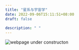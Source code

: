 ```yaml
---
title: "星系与宇宙学"
date: 2022-09-06T15:11:51+08:00
draft: false
 
description: " "
---
```


 ![webpage under constructon](/images/Webpage-under-construction.jpeg)